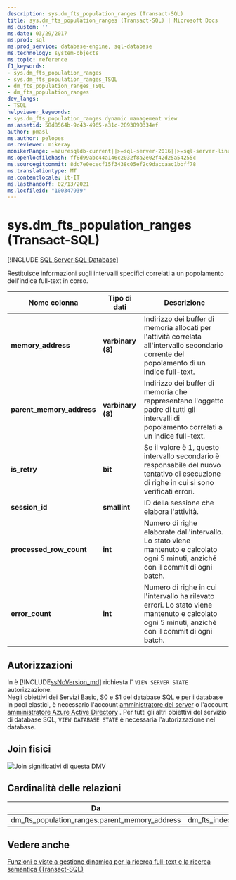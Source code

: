 ```yaml
---
description: sys.dm_fts_population_ranges (Transact-SQL)
title: sys.dm_fts_population_ranges (Transact-SQL) | Microsoft Docs
ms.custom: ''
ms.date: 03/29/2017
ms.prod: sql
ms.prod_service: database-engine, sql-database
ms.technology: system-objects
ms.topic: reference
f1_keywords:
- sys.dm_fts_population_ranges
- sys.dm_fts_population_ranges_TSQL
- dm_fts_population_ranges_TSQL
- dm_fts_population_ranges
dev_langs:
- TSQL
helpviewer_keywords:
- sys.dm_fts_population_ranges dynamic management view
ms.assetid: 58d8564b-9c43-4965-a31c-2893890334ef
author: pmasl
ms.author: pelopes
ms.reviewer: mikeray
monikerRange: =azuresqldb-current||>=sql-server-2016||>=sql-server-linux-2017||=azuresqldb-mi-current
ms.openlocfilehash: ff8d99abc44a146c2032f8a2e02f42d25a54255c
ms.sourcegitcommit: 8dc7e0ececf15f3438c05ef2c9daccaac1bbff78
ms.translationtype: MT
ms.contentlocale: it-IT
ms.lasthandoff: 02/13/2021
ms.locfileid: "100347939"
---
```

# <a name="sysdm_fts_population_ranges-transact-sql"></a>sys.dm_fts_population_ranges (Transact-SQL)
[!INCLUDE [SQL Server SQL Database](../../includes/applies-to-version/sql-asdb.md)]

  Restituisce informazioni sugli intervalli specifici correlati a un popolamento dell'indice full-text in corso.  
   
|Nome colonna|Tipo di dati|Descrizione|  
|-----------------|---------------|-----------------|  
|**memory_address**|**varbinary (8)**|Indirizzo dei buffer di memoria allocati per l'attività correlata all'intervallo secondario corrente del popolamento di un indice full-text.|  
|**parent_memory_address**|**varbinary (8)**|Indirizzo dei buffer di memoria che rappresentano l'oggetto padre di tutti gli intervalli di popolamento correlati a un indice full-text.|  
|**is_retry**|**bit**|Se il valore è 1, questo intervallo secondario è responsabile del nuovo tentativo di esecuzione di righe in cui si sono verificati errori.|  
|**session_id**|**smallint**|ID della sessione che elabora l'attività.|  
|**processed_row_count**|**int**|Numero di righe elaborate dall'intervallo. Lo stato viene mantenuto e calcolato ogni 5 minuti, anziché con il commit di ogni batch.|  
|**error_count**|**int**|Numero di righe in cui l'intervallo ha rilevato errori. Lo stato viene mantenuto e calcolato ogni 5 minuti, anziché con il commit di ogni batch.|  
  
## <a name="permissions"></a>Autorizzazioni  

In è [!INCLUDE[ssNoVersion_md](../../includes/ssnoversion-md.md)] richiesta l' `VIEW SERVER STATE` autorizzazione.   
Negli obiettivi dei Servizi Basic, S0 e S1 del database SQL e per i database in pool elastici, è necessario l'account [amministratore del server](https://docs.microsoft.com/azure/azure-sql/database/logins-create-manage#existing-logins-and-user-accounts-after-creating-a-new-database) o l'account [amministratore Azure Active Directory](https://docs.microsoft.com/azure/azure-sql/database/authentication-aad-overview#administrator-structure) . Per tutti gli altri obiettivi del servizio di database SQL, `VIEW DATABASE STATE` è necessaria l'autorizzazione nel database.   
 
## <a name="physical-joins"></a>Join fisici  
 ![Join significativi di questa DMV](../../relational-databases/system-dynamic-management-views/media/join-dm-fts-population-ranges-1.gif "Join significativi di questa DMV")  
  
## <a name="relationship-cardinalities"></a>Cardinalità delle relazioni  
  
|Da|A|Relationship|  
|----------|--------|------------------|  
|dm_fts_population_ranges.parent_memory_address|dm_fts_index_population.memory_address|Molti-a-uno|  
  
## <a name="see-also"></a>Vedere anche  
  [Funzioni e viste a gestione dinamica per la ricerca full-text e la ricerca semantica &#40;Transact-SQL&#41;](../../relational-databases/system-dynamic-management-views/full-text-and-semantic-search-dynamic-management-views-functions.md)  
  
  


